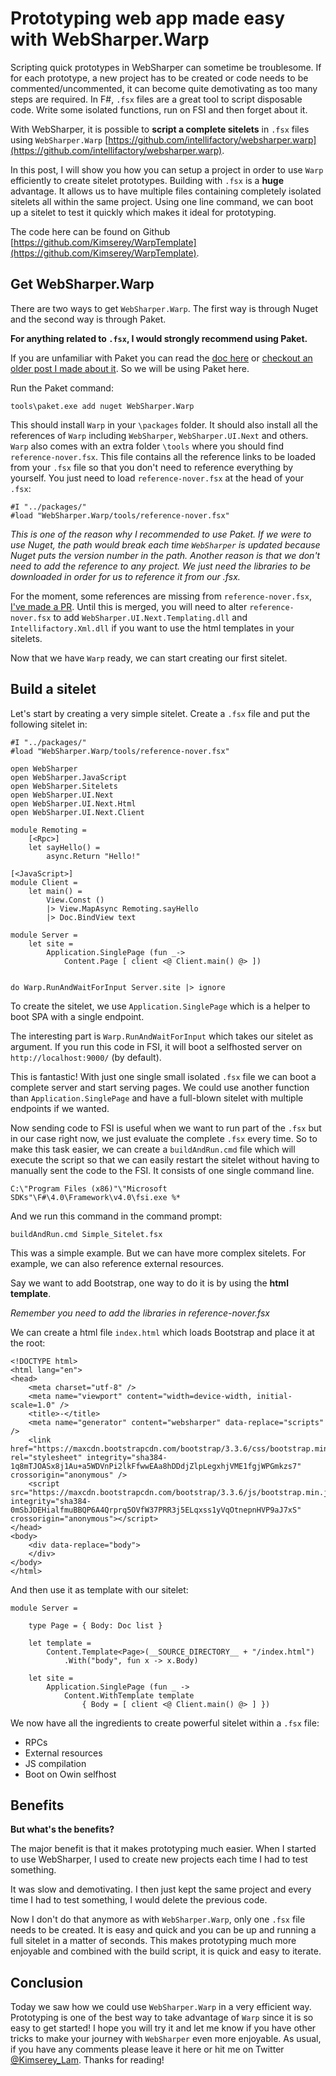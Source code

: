 # Prototyping web app made easy with WebSharper.Warp

Scripting quick prototypes in WebSharper can sometime be troublesome. 
If for each prototype, a new project has to be created or code needs to be commented/uncommented, it can become quite demotivating as too many steps are required.
In F#, `.fsx` files are a great tool to script disposable code.
Write some isolated functions, run on FSI and then forget about it.

With WebSharper, it is possible to __script a complete sitelets__ in `.fsx` files using `WebSharper.Warp` [https://github.com/intellifactory/websharper.warp](https://github.com/intellifactory/websharper.warp).

In this post, I will show you how you can setup a project in order to use `Warp` efficiently to create sitelet prototypes.
Building with `.fsx` is a __huge__ advantage. It allows us to have multiple files containing completely isolated sitelets all within the same project.
Using one line command, we can boot up a sitelet to test it quickly which makes it ideal for prototyping.

The code here can be found on Github [https://github.com/Kimserey/WarpTemplate](https://github.com/Kimserey/WarpTemplate).

## Get WebSharper.Warp

There are two ways to get `WebSharper.Warp`. The first way is through Nuget and the second way is through Paket.

__For anything related to `.fsx`, I would strongly recommend using Paket.__

If you are unfamiliar with Paket you can read the [doc here](https://fsprojects.github.io/Paket/) or [checkout an older post I made about it](http://kimsereyblog.blogspot.co.uk/2016/01/quick-setup-with-paket-and-fsx-scripts.html).
So we will be using Paket here.

Run the Paket command:
```
tools\paket.exe add nuget WebSharper.Warp
```

This should install `Warp` in your `\packages` folder. It should also install all the references of `Warp` including `WebSharper`, `WebSharper.UI.Next` and others.
`Warp` also comes with an extra folder `\tools` where you should find `reference-nover.fsx`. 
This file contains all the reference links to be loaded from your `.fsx` file so that you don't need to reference everything by yourself.
You just need to load `reference-nover.fsx` at the head of your `.fsx`:
```
#I "../packages/"
#load "WebSharper.Warp/tools/reference-nover.fsx"
```

_This is one of the reason why I recommended to use Paket. If we were to use Nuget, the path would break each time `WebSharper` is updated because Nuget puts the version number in the path._
_Another reason is that we don't need to add the reference to any project. We just need the libraries to be downloaded in order for us to reference it from our .fsx._

For the moment, some references are missing from `reference-nover.fsx`, [I've made a PR](https://github.com/intellifactory/websharper.warp/pull/18).
Until this is merged, you will need to alter `reference-nover.fsx` to add `WebSharper.UI.Next.Templating.dll` and `Intellifactory.Xml.dll` if you want to use the html templates in your sitelets.

Now that we have `Warp` ready, we can start creating our first sitelet.

## Build a sitelet

Let's start by creating a very simple sitelet.
Create a `.fsx` file and put the following sitelet in:

```
#I "../packages/"
#load "WebSharper.Warp/tools/reference-nover.fsx"

open WebSharper
open WebSharper.JavaScript
open WebSharper.Sitelets
open WebSharper.UI.Next
open WebSharper.UI.Next.Html
open WebSharper.UI.Next.Client

module Remoting =
    [<Rpc>]
    let sayHello() = 
        async.Return "Hello!"

[<JavaScript>]
module Client =
    let main() =
        View.Const ()
        |> View.MapAsync Remoting.sayHello
        |> Doc.BindView text

module Server =
    let site =
        Application.SinglePage (fun _-> 
            Content.Page [ client <@ Client.main() @> ])


do Warp.RunAndWaitForInput Server.site |> ignore
```

To create the sitelet, we use `Application.SinglePage` which is a helper to boot SPA with a single endpoint.

The interesting part is `Warp.RunAndWaitForInput` which takes our sitelet as argument.
If you run this code in FSI, it will boot a selfhosted server on `http://localhost:9000/` (by default).

This is fantastic! With just one single small isolated `.fsx` file we can boot a complete server and start serving pages. We could use another function than `Application.SinglePage` and have a full-blown sitelet with multiple endpoints if we wanted.


Now sending code to FSI is useful when we want to run part of the `.fsx` but in our case right now, we just evaluate the complete `.fsx` every time.
So to make this task easier, we can create a `buildAndRun.cmd` file which will execute the script so that we can easily restart the sitelet without having to manually sent the code to the FSI.
It consists of one single command line.

```
C:\"Program Files (x86)"\"Microsoft SDKs"\F#\4.0\Framework\v4.0\fsi.exe %*
```

And we run this command in the command prompt:
```
buildAndRun.cmd Simple_Sitelet.fsx
```

This was a simple example. But we can have more complex sitelets. For example, we can also reference external resources.

Say we want to add Bootstrap, one way to do it is by using the __html template__.

_Remember you need to add the libraries in reference-nover.fsx_

We can create a html file `index.html` which loads Bootstrap and place it at the root:

```
<!DOCTYPE html>
<html lang="en">
<head>
    <meta charset="utf-8" />
    <meta name="viewport" content="width=device-width, initial-scale=1.0" />
    <title>-</title>
    <meta name="generator" content="websharper" data-replace="scripts" />
    <link href="https://maxcdn.bootstrapcdn.com/bootstrap/3.3.6/css/bootstrap.min.css" rel="stylesheet" integrity="sha384-1q8mTJOASx8j1Au+a5WDVnPi2lkFfwwEAa8hDDdjZlpLegxhjVME1fgjWPGmkzs7" crossorigin="anonymous" />
    <script src="https://maxcdn.bootstrapcdn.com/bootstrap/3.3.6/js/bootstrap.min.js" integrity="sha384-0mSbJDEHialfmuBBQP6A4Qrprq5OVfW37PRR3j5ELqxss1yVqOtnepnHVP9aJ7xS" crossorigin="anonymous"></script>
</head>
<body>
    <div data-replace="body">
    </div>
</body>
</html>
```

And then use it as template with our sitelet:

```
module Server =

    type Page = { Body: Doc list }

    let template =
        Content.Template<Page>(__SOURCE_DIRECTORY__ + "/index.html")
            .With("body", fun x -> x.Body)
    
    let site =
        Application.SinglePage (fun _ ->
            Content.WithTemplate template
                { Body = [ client <@ Client.main() @> ] })
```

We now have all the ingredients to create powerful sitelet within a `.fsx` file:
 - RPCs
 - External resources
 - JS compilation
 - Boot on Owin selfhost

## Benefits

__But what's the benefits?__

The major benefit is that it makes prototyping much easier. 
When I started to use WebSharper, I used to create new projects each time I had to test something.

It was slow and demotivating. I then just kept the same project and every time I had to test something, I would delete the previous code.

Now I don't do that anymore as with `WebSharper.Warp`, only one `.fsx` file needs to be created. It is easy and quick and you can be up and running a full sitelet in a matter of seconds.
This makes prototyping much more enjoyable and combined with the build script, it is quick and easy to iterate.

## Conclusion

Today we saw how we could use `WebSharper.Warp` in a very efficient way. 
Prototyping is one of the best way to take advantage of `Warp` since it is so easy to get started!
I hope you will try it and let me know if you have other tricks to make your journey with `WebSharper` even more enjoyable.
As usual, if you have any comments please leave it here or hit me on Twitter [@Kimserey_Lam](https://twitter.com/Kimserey_Lam).
Thanks for reading!
